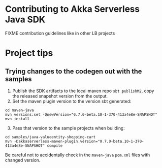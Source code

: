 # Contributing to Akka Serverless Java SDK

FIXME contribution guidelines like in other LB projects


# Project tips

##  Trying changes to the codegen out with the samples

1. Publish the SDK artifacts to the local maven repo `sbt publishM2`, copy the released snapshot version from the output.
2. Set the maven plugin version to the version sbt generated:

```shell
cd maven-java
mvn versions:set -DnewVersion="0.7.0-beta.10-1-370-413a4e8e-SNAPSHOT"
mvn install
```

3. Pass that version to the sample projects when building:

```shell
cd samples/java-valueentity-shopping-cart
mvn -Dakkaserverless-maven-plugin.version="0.7.0-beta.10-1-370-413a4e8e-SNAPSHOT" compile
```

Be careful not to accidentally check in the `maven-java` `pom.xml` files with changed version.
